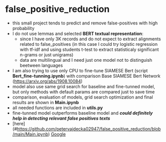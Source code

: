 # false_positive_reduction
 - this small project tends to predict and remove false-positives with high probability
 - I do not use lemmas and selected **BERT textual representation**:
   - since I have only 3K records and do not expect to extract alignments related to false_positives (in this case I could try logistic regression with tf-idf and using students t-test to extract statisticaly significant n-grams or just unigrams)
   - data are multilingual and I need just one model not to distinguish beetween languages 
- I am also trying to use only CPU to fine-tune SIAMESE Bert (script **Bert_fine-tunning.ipynb**) with comparison Base SIAMESE Bert Network (https://arxiv.org/abs/1908.10084) 
- model also use same grid search for baseline and fine-tunned model, but only methods with default params are compared just to save time
- comparison, evaluation of models, grid search optimization and final results are shown in **Main.ipynb**
- all needed functions are included in **utils.py**
- fine-tunned model outperforms baseline model and ***could definitely help in detecting relevant false positives texts***
- [here] (#https://github.com/petervajdecka02947/false_positive_reduction/blob/main/Main.ipynb)
[Google](https://www.google.com)
